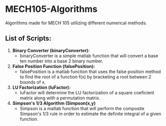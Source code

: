 # MECH105-Algorithms
Algorithms made for MECH 105 utilizing different numerical methods.

## List of Scripts:

1. **Binary Converter (binaryConverter):**
     - binaryConverter is a simple matlab function that will convert a base ten number into a base 2 binary number. 
2. **False Position Function (falsePosition):**
     - falsePosition is a matlab function that uses the false position method to find the root of a function f(x) by bracketing a root between 2 bounds of x. 
3. **LU Factorization (luFactor):**
     - luFactor will determine the LU factorization of a square coeficient matrix along with a permutation matrix.
4. **Simpson's 1/3 Algorithm (Simpson(x,y)**
     - Simpson is a matlab function that will perform the composite Simpson's 1/3 rule in order to estimate the definite integral of a given function. 
     
 


